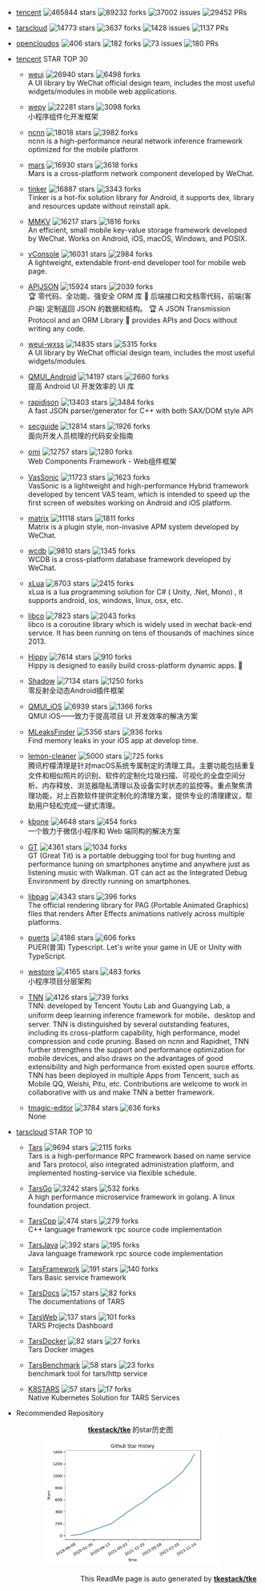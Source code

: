 
+ [tencent](https://github.com/tencent)
![465844 stars](https://img.shields.io/badge/Stars-465844-green)
![89232 forks](https://img.shields.io/badge/Forks-89232-green)
![37002 issues](https://img.shields.io/badge/Issues-37002-green)
![29452 PRs](https://img.shields.io/badge/PRs-29452-green)

+ [tarscloud](https://github.com/tarscloud)
![14773 stars](https://img.shields.io/badge/Stars-14773-green)
![3637 forks](https://img.shields.io/badge/Forks-3637-green)
![1428 issues](https://img.shields.io/badge/Issues-1428-green)
![1137 PRs](https://img.shields.io/badge/PRs-1137-green)

+ [opencloudos](https://github.com/opencloudos)
![406 stars](https://img.shields.io/badge/Stars-406-green)
![182 forks](https://img.shields.io/badge/Forks-182-green)
![73 issues](https://img.shields.io/badge/Issues-73-green)
![180 PRs](https://img.shields.io/badge/PRs-180-green)



+ [tencent](https://github.com/tencent) STAR TOP 30
    
    + [weui](https://github.com/tencent/weui) 
    ![26940 stars](https://img.shields.io/badge/Stars-26940-green)
    ![6498 forks](https://img.shields.io/badge/Forks-6498-green)  
    A UI library by WeChat official design team, includes the most useful widgets/modules in mobile web applications.
    
    + [wepy](https://github.com/tencent/wepy) 
    ![22281 stars](https://img.shields.io/badge/Stars-22281-green)
    ![3098 forks](https://img.shields.io/badge/Forks-3098-green)  
    小程序组件化开发框架
    
    + [ncnn](https://github.com/tencent/ncnn) 
    ![18018 stars](https://img.shields.io/badge/Stars-18018-green)
    ![3982 forks](https://img.shields.io/badge/Forks-3982-green)  
    ncnn is a high-performance neural network inference framework optimized for the mobile platform
    
    + [mars](https://github.com/tencent/mars) 
    ![16930 stars](https://img.shields.io/badge/Stars-16930-green)
    ![3618 forks](https://img.shields.io/badge/Forks-3618-green)  
    Mars is a cross-platform network component  developed by WeChat.
    
    + [tinker](https://github.com/tencent/tinker) 
    ![16887 stars](https://img.shields.io/badge/Stars-16887-green)
    ![3343 forks](https://img.shields.io/badge/Forks-3343-green)  
    Tinker is a hot-fix solution library for Android, it supports dex, library and resources update without reinstall apk.
    
    + [MMKV](https://github.com/tencent/MMKV) 
    ![16217 stars](https://img.shields.io/badge/Stars-16217-green)
    ![1816 forks](https://img.shields.io/badge/Forks-1816-green)  
    An efficient, small mobile key-value storage framework developed by WeChat. Works on Android, iOS, macOS, Windows, and POSIX.
    
    + [vConsole](https://github.com/tencent/vConsole) 
    ![16031 stars](https://img.shields.io/badge/Stars-16031-green)
    ![2984 forks](https://img.shields.io/badge/Forks-2984-green)  
    A lightweight, extendable front-end developer tool for mobile web page.
    
    + [APIJSON](https://github.com/tencent/APIJSON) 
    ![15924 stars](https://img.shields.io/badge/Stars-15924-green)
    ![2039 forks](https://img.shields.io/badge/Forks-2039-green)  
    🏆 零代码、全功能、强安全 ORM 库 🚀 后端接口和文档零代码，前端(客户端) 定制返回 JSON 的数据和结构。 🏆 A JSON Transmission Protocol and an ORM Library 🚀  provides APIs and Docs without writing any code.
    
    + [weui-wxss](https://github.com/tencent/weui-wxss) 
    ![14835 stars](https://img.shields.io/badge/Stars-14835-green)
    ![5315 forks](https://img.shields.io/badge/Forks-5315-green)  
    A UI library by WeChat official design team, includes the most useful widgets/modules.
    
    + [QMUI_Android](https://github.com/tencent/QMUI_Android) 
    ![14197 stars](https://img.shields.io/badge/Stars-14197-green)
    ![2660 forks](https://img.shields.io/badge/Forks-2660-green)  
    提高 Android UI 开发效率的 UI 库
    
    + [rapidjson](https://github.com/tencent/rapidjson) 
    ![13403 stars](https://img.shields.io/badge/Stars-13403-green)
    ![3484 forks](https://img.shields.io/badge/Forks-3484-green)  
    A fast JSON parser/generator for C++ with both SAX/DOM style API
    
    + [secguide](https://github.com/tencent/secguide) 
    ![12814 stars](https://img.shields.io/badge/Stars-12814-green)
    ![1926 forks](https://img.shields.io/badge/Forks-1926-green)  
    面向开发人员梳理的代码安全指南
    
    + [omi](https://github.com/tencent/omi) 
    ![12757 stars](https://img.shields.io/badge/Stars-12757-green)
    ![1280 forks](https://img.shields.io/badge/Forks-1280-green)  
    Web Components Framework - Web组件框架
    
    + [VasSonic](https://github.com/tencent/VasSonic) 
    ![11723 stars](https://img.shields.io/badge/Stars-11723-green)
    ![1623 forks](https://img.shields.io/badge/Forks-1623-green)  
    VasSonic is a lightweight and high-performance Hybrid framework developed by tencent VAS team, which is intended to speed up the first screen of websites working on Android and iOS platform. 
    
    + [matrix](https://github.com/tencent/matrix) 
    ![11118 stars](https://img.shields.io/badge/Stars-11118-green)
    ![1811 forks](https://img.shields.io/badge/Forks-1811-green)  
    Matrix is a plugin style, non-invasive APM system developed by WeChat.
    
    + [wcdb](https://github.com/tencent/wcdb) 
    ![9810 stars](https://img.shields.io/badge/Stars-9810-green)
    ![1345 forks](https://img.shields.io/badge/Forks-1345-green)  
    WCDB is a cross-platform database framework developed by WeChat.
    
    + [xLua](https://github.com/tencent/xLua) 
    ![8703 stars](https://img.shields.io/badge/Stars-8703-green)
    ![2415 forks](https://img.shields.io/badge/Forks-2415-green)  
    xLua is a lua programming solution for  C# ( Unity, .Net, Mono) , it supports android, ios, windows, linux, osx, etc.
    
    + [libco](https://github.com/tencent/libco) 
    ![7823 stars](https://img.shields.io/badge/Stars-7823-green)
    ![2043 forks](https://img.shields.io/badge/Forks-2043-green)  
    libco is a coroutine library which is widely used in wechat  back-end service. It has been running on tens of thousands of machines since 2013.
    
    + [Hippy](https://github.com/tencent/Hippy) 
    ![7614 stars](https://img.shields.io/badge/Stars-7614-green)
    ![910 forks](https://img.shields.io/badge/Forks-910-green)  
    Hippy is designed to easily build cross-platform dynamic apps. 👏
    
    + [Shadow](https://github.com/tencent/Shadow) 
    ![7134 stars](https://img.shields.io/badge/Stars-7134-green)
    ![1250 forks](https://img.shields.io/badge/Forks-1250-green)  
    零反射全动态Android插件框架
    
    + [QMUI_iOS](https://github.com/tencent/QMUI_iOS) 
    ![6939 stars](https://img.shields.io/badge/Stars-6939-green)
    ![1366 forks](https://img.shields.io/badge/Forks-1366-green)  
    QMUI iOS——致力于提高项目 UI 开发效率的解决方案
    
    + [MLeaksFinder](https://github.com/tencent/MLeaksFinder) 
    ![5356 stars](https://img.shields.io/badge/Stars-5356-green)
    ![936 forks](https://img.shields.io/badge/Forks-936-green)  
    Find memory leaks in your iOS app at develop time.
    
    + [lemon-cleaner](https://github.com/tencent/lemon-cleaner) 
    ![5000 stars](https://img.shields.io/badge/Stars-5000-green)
    ![725 forks](https://img.shields.io/badge/Forks-725-green)  
    腾讯柠檬清理是针对macOS系统专属制定的清理工具。主要功能包括重复文件和相似照片的识别、软件的定制化垃圾扫描、可视化的全盘空间分析、内存释放、浏览器隐私清理以及设备实时状态的监控等。重点聚焦清理功能，对上百款软件提供定制化的清理方案，提供专业的清理建议，帮助用户轻松完成一键式清理。
    
    + [kbone](https://github.com/tencent/kbone) 
    ![4648 stars](https://img.shields.io/badge/Stars-4648-green)
    ![454 forks](https://img.shields.io/badge/Forks-454-green)  
    一个致力于微信小程序和 Web 端同构的解决方案
    
    + [GT](https://github.com/tencent/GT) 
    ![4361 stars](https://img.shields.io/badge/Stars-4361-green)
    ![1034 forks](https://img.shields.io/badge/Forks-1034-green)  
    GT (Great Tit) is a portable debugging tool for bug hunting and performance tuning on smartphones anytime and anywhere just as listening music with Walkman. GT can act as the Integrated Debug Environment by directly running on smartphones.
    
    + [libpag](https://github.com/tencent/libpag) 
    ![4343 stars](https://img.shields.io/badge/Stars-4343-green)
    ![396 forks](https://img.shields.io/badge/Forks-396-green)  
    The official rendering library for PAG (Portable Animated Graphics) files that renders After Effects animations natively across multiple platforms.
    
    + [puerts](https://github.com/tencent/puerts) 
    ![4186 stars](https://img.shields.io/badge/Stars-4186-green)
    ![606 forks](https://img.shields.io/badge/Forks-606-green)  
    PUER(普洱) Typescript. Let's write your game in UE or Unity with TypeScript.
    
    + [westore](https://github.com/tencent/westore) 
    ![4165 stars](https://img.shields.io/badge/Stars-4165-green)
    ![483 forks](https://img.shields.io/badge/Forks-483-green)  
    小程序项目分层架构
    
    + [TNN](https://github.com/tencent/TNN) 
    ![4126 stars](https://img.shields.io/badge/Stars-4126-green)
    ![739 forks](https://img.shields.io/badge/Forks-739-green)  
    TNN: developed by Tencent Youtu Lab and Guangying Lab, a uniform deep learning inference framework for mobile、desktop and server. TNN is distinguished by several outstanding features, including its cross-platform capability, high performance, model compression and code pruning. Based on ncnn and Rapidnet, TNN further strengthens the support and performance optimization for mobile devices, and also draws on the advantages of good extensibility and high performance from existed open source efforts. TNN has been deployed in multiple Apps from Tencent, such as Mobile QQ, Weishi, Pitu, etc. Contributions are welcome to work in collaborative with us and make TNN a better framework. 
    
    + [tmagic-editor](https://github.com/tencent/tmagic-editor) 
    ![3784 stars](https://img.shields.io/badge/Stars-3784-green)
    ![636 forks](https://img.shields.io/badge/Forks-636-green)  
    None
    

+ [tarscloud](https://github.com/tarscloud) STAR TOP 10
    
    + [Tars](https://github.com/tarscloud/Tars) 
    ![9694 stars](https://img.shields.io/badge/Stars-9694-green)
    ![2115 forks](https://img.shields.io/badge/Forks-2115-green)  
    Tars is a high-performance RPC framework based on name service and Tars protocol, also integrated administration platform, and implemented hosting-service via flexible schedule.
    
    + [TarsGo](https://github.com/tarscloud/TarsGo) 
    ![3242 stars](https://img.shields.io/badge/Stars-3242-green)
    ![532 forks](https://img.shields.io/badge/Forks-532-green)  
    A  high performance microservice  framework  in golang. A linux foundation project.
    
    + [TarsCpp](https://github.com/tarscloud/TarsCpp) 
    ![474 stars](https://img.shields.io/badge/Stars-474-green)
    ![279 forks](https://img.shields.io/badge/Forks-279-green)  
    C++ language framework rpc source code implementation
    
    + [TarsJava](https://github.com/tarscloud/TarsJava) 
    ![392 stars](https://img.shields.io/badge/Stars-392-green)
    ![195 forks](https://img.shields.io/badge/Forks-195-green)  
    Java language framework rpc source code implementation
    
    + [TarsFramework](https://github.com/tarscloud/TarsFramework) 
    ![191 stars](https://img.shields.io/badge/Stars-191-green)
    ![140 forks](https://img.shields.io/badge/Forks-140-green)  
    Tars Basic service framework
    
    + [TarsDocs](https://github.com/tarscloud/TarsDocs) 
    ![157 stars](https://img.shields.io/badge/Stars-157-green)
    ![82 forks](https://img.shields.io/badge/Forks-82-green)  
    The documentations of TARS
    
    + [TarsWeb](https://github.com/tarscloud/TarsWeb) 
    ![137 stars](https://img.shields.io/badge/Stars-137-green)
    ![101 forks](https://img.shields.io/badge/Forks-101-green)  
    TARS Projects Dashboard
    
    + [TarsDocker](https://github.com/tarscloud/TarsDocker) 
    ![82 stars](https://img.shields.io/badge/Stars-82-green)
    ![27 forks](https://img.shields.io/badge/Forks-27-green)  
    Tars Docker  images
    
    + [TarsBenchmark](https://github.com/tarscloud/TarsBenchmark) 
    ![58 stars](https://img.shields.io/badge/Stars-58-green)
    ![23 forks](https://img.shields.io/badge/Forks-23-green)  
    benchmark tool for tars/http service
    
    + [K8STARS](https://github.com/tarscloud/K8STARS) 
    ![57 stars](https://img.shields.io/badge/Stars-57-green)
    ![17 forks](https://img.shields.io/badge/Forks-17-green)  
    Native Kubernetes  Solution for TARS Services
    


+ Recommended Repository  
<p align="center">
      <strong>
        <a href="https://github.com/tkestack/tke" target="_blank">tkestack/tke</a>
      </strong>  的star历史图
  <br>
  <img src="https://raw.githubusercontent.com/ButterAndButterfly/GithubTools/master/data/stars_history.jpg" width="350px"></img>    
</p>

<p align="right">
      This ReadMe page is auto generated by 
      <strong>
        <a href="https://github.com/tkestack/tke" target="_blank">tkestack/tke</a><br>
      </strong>   
</p>